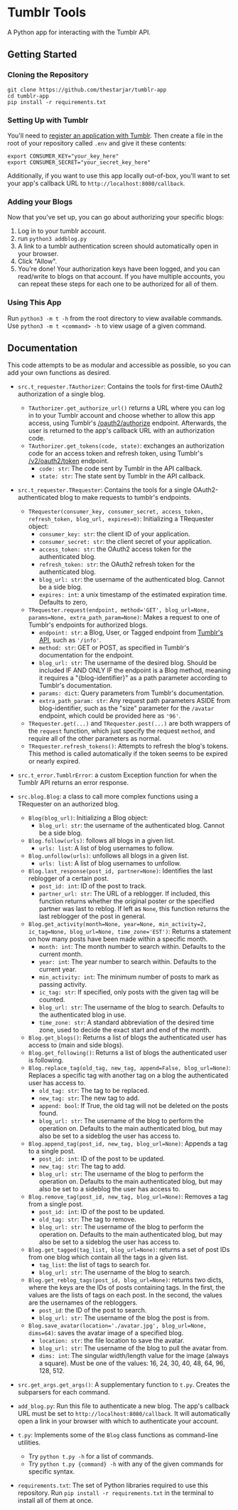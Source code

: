 # Tumblr Tools
A Python app for interacting with the Tumblr API.

## Getting Started

### Cloning the Repository
```
git clone https://github.com/thestarjar/tumblr-app
cd tumblr-app
pip install -r requirements.txt
```

### Setting Up with Tumblr
You'll need to [register an application with Tumblr](https://www.tumblr.com/oauth/apps). Then create a file in the root of your repository called `.env` and give it these contents:

```
export CONSUMER_KEY="your_key_here"
export CONSUMER_SECRET="your_secret_key_here"
```

Additionally, if you want to use this app locally out-of-box, you'll want to set your app's callback URL to `http://localhost:8080/callback`.

### Adding your Blogs
Now that you've set up, you can go about authorizing your specific blogs:

1. Log in to your tumblr account.
2. run `python3 addblog.py`
3. A link to a tumblr authentication screen should automatically open in your browser.
4. Click "Allow".
5. You're done! Your authorization keys have been logged, and you can read/write to blogs on that account. If you have multiple accounts, you can repeat these steps for each one to be authorized for all of them.

### Using This App
Run `python3 -m t -h` from the root directory to view available commands. Use `python3 -m t <command> -h` to view usage of a given command.


## Documentation
This code attempts to be as modular and accessible as possible, so you can add your own functions as desired.

- `src.t_requester.TAuthorizer`: Contains the tools for first-time OAuth2 authorization of a single blog.
    - `TAuthorizer.get_authorize_url()` returns a URL where you can log in to your Tumblr account and choose whether to allow this app access, using Tumblr's [/oauth2/authorize](https://www.tumblr.com/docs/en/api/v2#oauth2authorize---authorization-request) endpoint. Afterwards, the user is returned to the app's callback URL with an authorization code.
    - `TAuthorizer.get_tokens(code, state)`: exchanges an authorization code for an access token and refresh token, using Tumblr's [/v2/oauth2/token](https://www.tumblr.com/docs/en/api/v2#v2oauth2token---authorization-code-grant-request) endpoint.
        - `code: str`: The code sent by Tumblr in the API callback.
        - `state: str`: The state sent by Tumblr in the API callback.

- `src.t_requester.TRequester`: Contains the tools for a single OAuth2-authenticated blog to make requests to tumblr's endpoints.
    - `TRequester(consumer_key, consumer_secret, access_token, refresh_token, blog_url, expires=0)`: Initializing a TRequester object:
        - `consumer_key: str`: the client ID of your application.
        - `consumer_secret: str`: the client secret of your application.
        - `access_token: str`: the OAuth2 access token for the authenticated blog.
        - `refresh_token: str`: the OAuth2 refresh token for the authenticated blog.
        - `blog_url: str`: the username of the authenticated blog. Cannot be a side blog.
        - `expires: int`: a unix timestamp of the estimated expiration time. Defaults to zero, 
    - `TRequester.request(endpoint, method='GET', blog_url=None, params=None, extra_path_param=None)`: Makes a request to one of Tumblr's endpoints for authorized blogs.
        - `endpoint: str`: a Blog, User, or Tagged endpoint from [Tumblr's API](https://www.tumblr.com/docs/en/api/v2), such as `'/info'`.
        - `method: str`: GET or POST, as specified in Tumblr's documentation for the endpoint.
        - `blog_url: str`: The username of the desired blog. Should be included IF AND ONLY IF the endpoint is a Blog method, meaning it requires a "{blog-identifier}" as a path parameter according to Tumblr's documentation.
        - `params: dict`: Query parameters from Tumblr's documentation.
        - `extra_path_param: str`: Any request path parameters ASIDE from blog-identifier, such as the "size" parameter for the `/avatar` endpoint, which could be provided here as `'96'`.
    - `TRequester.get(...)` and `TRequester.post(...)` are both wrappers of the `request` function, which just specify the request `method`, and require all of the other parameters as normal.
    - `TRequester.refresh_tokens()`: Attempts to refresh the blog's tokens. This method is called automatically if the token seems to be expired or nearly expired.

- `src.t_error.TumblrError`: a custom Exception function for when the Tumblr API returns an error response.

- `src.blog.Blog`: a class to call more complex functions using a TRequester on an authorized blog.
    - `Blog(blog_url)`: Initializing a Blog object:
        - `blog_url: str`: the username of the authenticated blog. Cannot be a side blog.
    - `Blog.follow(urls)`: follows all blogs in a given list.
        - `urls: list`: A list of blog usernames to follow.
    - `Blog.unfollow(urls)`: unfollows all blogs in a given list.
        - `urls: list`: A list of blog usernames to unfollow.
    - `Blog.last_response(post_id, partner=None)`: Identifies the last reblogger of a certain post.
        - `post_id: int`: ID of the post to track.
        - `partner_url: str`: The URL of a reblogger. If included, this function returns whether the original poster or the specified partner was last to reblog. If left as `None`, this function returns the last reblogger of the post in general.
    - `Blog.get_activity(month=None, year=None, min_activity=2, ic_tag=None, blog_url=None, time_zone='EST')`: Returns a statement on how many posts have been made within a specific month.
        -  `month: int`: The month number to search within. Defaults to the current month.
        - `year: int`: The year number to search within. Defaults to the current year.
        - `min_activity: int`: The minimum number of posts to mark as passing activity.
        - `ic_tag: str`: If specified, only posts with the given tag will be counted.
        - `blog_url: str`: The username of the blog to search. Defaults to the authenticated blog in use.
        - `time_zone: str`: A standard abbreviation of the desired time zone, used to decide the exact start and end of the month.
    - `Blog.get_blogs()`: Returns a list of blogs the authenticated user has access to (main and side blogs).
    - `Blog.get_following()`: Returns a list of blogs the authenticated user is following.
    - `Blog.replace_tag(old_tag, new_tag, append=False, blog_url=None)`: Replaces a specific tag with another tag on a blog the authenticated user has access to.
        - `old_tag: str`: The tag to be replaced.
        - `new_tag: str`: The new tag to add.
        - `append: bool`: If True, the old tag will not be deleted on the posts found.
        - `blog_url: str`: The username of the blog to perform the operation on. Defaults to the main authenticated blog, but may also be set to a sideblog the user has access to.
    - `Blog.append_tag(post_id, new_tag, blog_url=None)`: Appends a tag to a single post.
        - `post_id: int`: ID of the post to be updated.
        - `new_tag: str`: The tag to add.
        - `blog_url: str`: The username of the blog to perform the operation on. Defaults to the main authenticated blog, but may also be set to a sideblog the user has access to.
    - `Blog.remove_tag(post_id, new_tag, blog_url=None)`: Removes a tag from a single post.
        - `post_id: int`: ID of the post to be updated.
        - `old_tag: str`: The tag to remove.
        - `blog_url: str`: The username of the blog to perform the operation on. Defaults to the main authenticated blog, but may also be set to a sideblog the user has access to.
    - `Blog.get_tagged(tag_list, blog_url=None)`: returns a set of post IDs from one blog which contain all the tags in a given list.
        - `tag_list`: the list of tags to search for.
        - `blog_url: str`: The username of the blog to search.
    - `Blog.get_reblog_tags(post_id, blog_url=None)`: returns two dicts, where the keys are the IDs of posts containing tags. In the first, the values are the lists of tags on each post. In the second, the values are the usernames of the rebloggers.
        - `post_id`: the ID of the post to search.
        - `blog_url: str`: The username of the blog the post is from.
    - `Blog.save_avatar(location='./avatar.jpg', blog_url=None, dims=64)`: saves the avatar image of a specified blog.
        - `location: str`: the file location to save the avatar.
        - `blog_url: str`: The username of the blog to pull the avatar from.
        - `dims: int`: The singular width/length value for the image (always a square). Must be one of the values: 16, 24, 30, 40, 48, 64, 96, 128, 512.

- `src.get_args.get_args()`: A supplementary function to `t.py`. Creates the subparsers for each command.

- `add_blog.py`: Run this file to authenticate a new blog. The app's callback URL must be set to `http://localhost:8080/callback`. It will automatically open a link in your browser with which to authenticate your account.

- `t.py`: Implements some of the `Blog` class functions as command-line utilities.
    - Try `python t.py -h` for a list of commands.
    - Try `python t.py {command} -h` with any of the given commands for specific syntax.

- `requirements.txt`: The set of Python libraries required to use this repository. Run `pip install -r requirements.txt` in the terminal to install all of them at once.